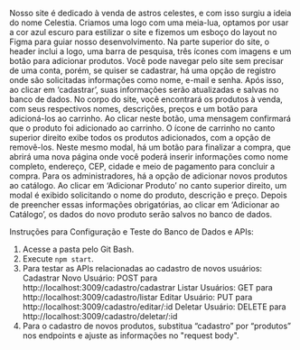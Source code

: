Nosso site é dedicado à venda de astros celestes, e com isso surgiu a ideia do nome Celestia. Criamos uma logo com uma meia-lua, optamos por usar a cor azul escuro para estilizar o site e fizemos um esboço do layout no Figma para guiar nosso desenvolvimento.
Na parte superior do site, o header inclui a logo, uma barra de pesquisa, três ícones com imagens e um botão para adicionar produtos. Você pode navegar pelo site sem precisar de uma conta, porém, se quiser se cadastrar, há uma opção de registro onde são solicitadas informações como nome, e-mail e senha. Após isso, ao clicar em ‘cadastrar’, suas informações serão atualizadas e salvas no banco de dados.
No corpo do site, você encontrará os produtos à venda, com seus respectivos nomes, descrições, preços e um botão para adicioná-los ao carrinho. Ao clicar neste botão, uma mensagem confirmará que o produto foi adicionado ao carrinho. O ícone de carrinho no canto superior direito exibe todos os produtos adicionados, com a opção de removê-los. Neste mesmo modal, há um botão para finalizar a compra, que abrirá uma nova página onde você poderá inserir informações como nome completo, endereço, CEP, cidade e meio de pagamento para concluir a compra.
Para os administradores, há a opção de adicionar novos produtos ao catálogo. Ao clicar em ‘Adicionar Produto’ no canto superior direito, um modal é exibido solicitando o nome do produto, descrição e preço. Depois de preencher essas informações obrigatórias, ao clicar em ‘Adicionar ao Catálogo’, os dados do novo produto serão salvos no banco de dados.

Instruções para Configuração e Teste do Banco de Dados e APIs:
1. Acesse a pasta pelo Git Bash.
2. Execute `npm start`.
3. Para testar as APIs relacionadas ao cadastro de novos usuários:
Cadastrar Novo Usuário: POST para http://localhost:3009/cadastro/cadastrar
Listar Usuários: GET para http://localhost:3009/cadastro/listar
Editar Usuário: PUT para http://localhost:3009/cadastro/editar/:id
Deletar Usuário: DELETE para http://localhost:3009/cadastro/deletar/:id
4. Para o cadastro de novos produtos, substitua “cadastro” por “produtos” nos endpoints e ajuste as informações no "request body".
